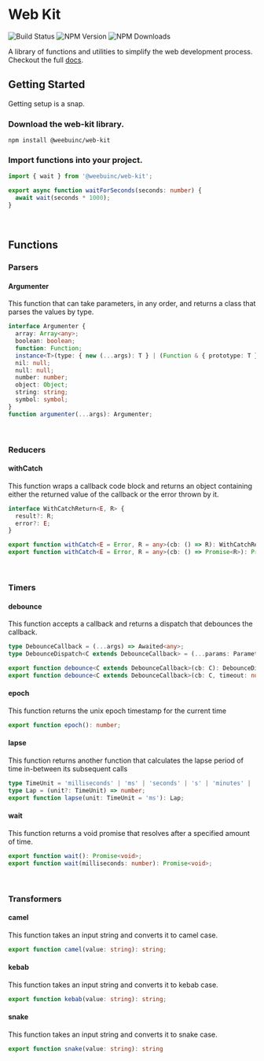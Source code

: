 # Web Kit

![Build Status](https://github.com/weebuinc/web-kit/actions/workflows/ci.yml/badge.svg)
![NPM Version](http://img.shields.io/npm/v/@weebuinc/web-kit.svg?style=flat)
![NPM Downloads](https://img.shields.io/npm/dm/@weebuinc/web-kit.svg?style=flat)

A library of functions and utilities to simplify the web development process.  Checkout the full [docs](https://weebuinc.github.io/web-kit/).<br/>

## Getting Started

Getting setup is a snap. <br/>

### Download the web-kit library.

```text
npm install @weebuinc/web-kit
```

### Import functions into your project.

```typescript
import { wait } from '@weebuinc/web-kit';

export async function waitForSeconds(seconds: number) {
  await wait(seconds * 1000);
}
```

<br/>

## Functions

### Parsers

#### Argumenter

This function that can take parameters, in any order, and returns a class that parses the values by type.

```typescript
interface Argumenter {
  array: Array<any>;
  boolean: boolean;
  function: Function;
  instance<T>(type: { new (...args): T } | (Function & { prototype: T })): T;
  nil: null;
  null: null;
  number: number;
  object: Object;
  string: string;
  symbol: symbol;
}
function argumenter(...args): Argumenter;
```

<br/>

### Reducers

#### withCatch

This function wraps a callback code block and returns an object containing either the returned value of the callback or the error thrown by it.

```typescript
interface WithCatchReturn<E, R> {
  result?: R;
  error?: E;
}

export function withCatch<E = Error, R = any>(cb: () => R): WithCatchReturn<E, R>;
export function withCatch<E = Error, R = any>(cb: () => Promise<R>): Promise<WithCatchReturn<E, R>>;
```

<br/>

### Timers

#### debounce

This function accepts a callback and returns a dispatch that debounces the callback.

```typescript
type DebounceCallback = (...args) => Awaited<any>;
type DebounceDispatch<C extends DebounceCallback> = (...params: Parameters<C>) => Awaited<void>;

export function debounce<C extends DebounceCallback>(cb: C): DebounceDispatch<C>;
export function debounce<C extends DebounceCallback>(cb: C, timeout: number): DebounceDispatch<C>;
```

#### epoch
This function returns the unix epoch timestamp for the current time

```typescript
export function epoch(): number;
```

#### lapse
This function returns another function that calculates the lapse period of time in-between its subsequent calls

```typescript
type TimeUnit = 'milliseconds' | 'ms' | 'seconds' | 's' | 'minutes' | 'm' | 'hours' | 'h' | 'days' | 'd';
type Lap = (unit?: TimeUnit) => number;
export function lapse(unit: TimeUnit = 'ms'): Lap;
```

#### wait
This function returns a void promise that resolves after a specified amount of time.

```typescript
export function wait(): Promise<void>;
export function wait(milliseconds: number): Promise<void>;
```

<br/>

### Transformers

#### camel
This function takes an input string and converts it to camel case.

```typescript
export function camel(value: string): string;
```

#### kebab
This function takes an input string and converts it to kebab case.

```typescript
export function kebab(value: string): string;
```

#### snake
This function takes an input string and converts it to snake case.

```typescript
export function snake(value: string): string
```
